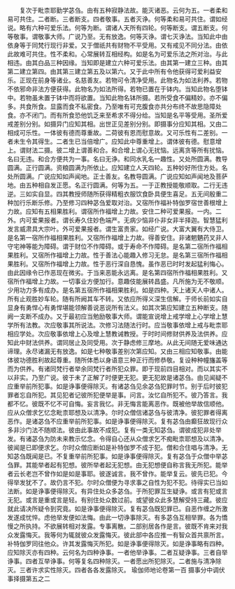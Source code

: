 <!-- { "loadSidebar": true } -->
　　复次于毗柰耶勤学苾刍。由有五种寂静法故。能灭诸恶。云何为五。一者柔和易可共住。二者断。三者断支。四者敬事。五者灭诤。何等柔和易可共住。谓如经说。略有六种可爱乐法。何等为断。谓诸人天所有四轮。何等断支。谓五断支。何等敬事。谓敬事大师。广说乃至。无有放逸。何等灭诤。谓七灭诤法。当知此中由依身等于同梵行现行非爱。又于僧祇共有财物不平受用。又有戒见不同分法。由依此故难可共住。性不柔和。心常展转互相经构。如是名为可爱乐法之所对治。与此相违。由其白品三种因缘。当知即是建立六种可爱乐法。由其第一建立三种。由其第二建立第四。由其第三建立第五及以第六。又于此中所有令他获得可爱利益安乐。正现在前身等诸业。名慈善友。若物可令清净受用。此物名为如法利养。若物不依邪命非法方便获得。此物名为如法所得。若物已置在于钵内。当知此物名堕钵中。若物虽未置于钵中而将欲置。当知此物名钵所摄。若所受食不偏精妙。亦不偏多。共食所食。显露而食不私密食。乃至唯有可充腹食亦共分布终不故思隐障处食。亦不闭门。而有所食恐他饥乏来至希求不得分给。当知是名平等受用。圣所爱戒差别分别。如摄异门应知其相。出世正见差别分别。即摄事分应知其相。又由二相成可乐性。一体彼有德而尊重故。二荷彼有恩而慰意故。又可乐性有二差别。一者未生令其得生。二者生已当倍增广。应知此中尊重增上。谓体彼有德。慰意增上。谓财法二摄。彼二增上谓善和合。和合增上谓心无扰恼。远离贪等所有扰恼。名曰无违。和合方便共为一事。名曰无诤。和同水乳名一趣性。又处所圆满。教导圆满。正行圆满。资粮圆满为所依止。应知建立人天四轮。五种妙好所住方处。名处所圆满。广说应知如声闻地。正士善友。名教导圆满。广说应知如声闻地及菩萨地。由五种相自发正愿。名正行圆满。何等为五。一于正教授能敬顺取。二行无违逆。三如实自显。四其教授师随所获得精粗衣服饮食卧具便生喜足。五无间殷重二种加行乐断乐修。乃至修习四种苾刍爱取对治。又宿所作福补特伽罗宿世善根增上力故。应知有五相果胜利。谓宿所作福增上力故。安住二种可爱果报。一内。二外。内可爱果报者。谓长寿久住妙色端严。无病少恼非仆非女非半择迦。智慧猛利发言威肃具大宗叶。外可爱果报者。谓生富贵家。如经广说。大富大翼有大侍卫。是名第一宿所作福相果胜利。又宿所作福增上力故。得善安住。非诸魍魉药叉非人守宅神等能为障碍。谓于财位不作障碍。或于寿命不作障碍。是名第二宿所作福相果胜利。又宿所作福增上力故。性于善法心能趣入修习无怠。是名第三宿所作福相果胜利。又宿所作福增上力故。性于恶行深自恳愧。虽作恶已时时发起猛利悔心。由此因缘令已作恶现在微劣。于当来恶能永远离。是名第四宿所作福相果胜利。又宿所作福增上力故。一切事业方便加行。意趣伎能展转昌盛。凡所施为无不敬顺。少用功力多有成办。是名第五宿所作福相果胜利。如是四种。天上诸天人中诸人。所有止观胜妙车轮。随有所阙其车不转。又依应所得义深生信解。于师长前如实自显身有勇悍心有勇悍堪能领解善说恶说所有法义。如其次第应知建立五种断支。随阙一支断不成办。又于最初应当勉励敬事大师。谓能宣说增上戒学增上心学增上慧学所有法教。次应敬事其所说法。次修习法随法行时。应当敬事依增上戒与毗柰耶相应学处。次应敬事依增上心及增上慧教诫教授。于时时间修财供养及法供养。应知此中财法供养。谓同居止及同受用。次于静虑修三摩地。从此无间随无爱味通达谛理。永尽诸漏无有放逸。如是七种敬事差别次第应知。又由三相应知敬事。由能体彼功德胜利故起尊重。随所体悉以身语意三种正行而修恭敬。复设种种幢旛盖等而为供养。有诸同梵行者举余同梵行者所犯众罪。即于现前四目相对。而以其实不以非实。乃至广说。彼于未了正解了时便更无犯。更无犯故是诸苾刍。由见闻疑不应重举前所犯事。如是诤事便得除灭。有诸苾刍见余苾刍犯罪时节。别于后时彼犯罪者忘自所犯。其见犯者记彼所犯便举是事。问言。汝忆自所犯不。彼乃答言。我都不忆。彼既不忆不可自悔。妄言我忆。非无悔言能离恶作。既被他举故信顺他。应从众僧求乞忆念毗柰耶想及以清净。尔时众僧信诸苾刍与彼清净。彼犯罪者得离恶作。是诸苾刍不应重举前所犯事。如是诤事便得除灭。复有苾刍由癫狂故现行众多非沙门法不随顺法。彼由此事故不成犯。复有一类无知苾刍。谓彼成犯非处举发。有诸苾刍为防未来教示忆念。令得自心还从众僧求乞不痴毗柰耶想及以清净。彼闻是已即便求乞。尔时众僧应断如是补特伽罗不成于犯。僧和合住唱与清净。无知苾刍既闻是已。不复重举前所犯事。如是诤事便得除灭。复有苾刍于众僧中举苾刍罪。其能举者起有犯想。彼所举者起无犯想。由无犯想便自称言我无所犯。能举者云长老岂不曾作如是如是事耶。彼遂诚言。我不曾作。能举复云。彼先已犯。今得举发犹不了。故仍言不犯。尔时众僧便为寻求事之自性为犯不犯。待得实已当如法断。如是诤事便得除灭。有异住处众多苾刍。于所犯罪互生疑诤。或言有犯或言无犯。或言是重或言是轻。有别住处众数过前。或望彼众此多慧解受持三藏。彼应就此请决所疑令到究竟。如是诤事便得除灭。复有苾刍既犯罪已。自恶作缠之所激发遂成忧悴。虑他举发便如法悔。由此一切诤事除灭。有多苾刍互相举罪。各为憍慢之所执持。不欲展转相对发露。专事离散。二部别居各作是言。彼既不肯来对我众发露悔灭。我等何为辄就彼众发露悔灭。彼此部中各应推一有智众首共禀所言。补特伽罗同往他众。许其发露悔灭所犯。如是诤事便得除灭。如是诤事略有四种。应知除灭亦有四种。云何名为四种诤事。一者他举诤事。二者互疑诤事。三者自举诤事。四者互举诤事。何等复名四种除灭。一者愿出所犯除灭。二者施与清净除灭。三者许求实性除灭。四者各各发露除灭。
瑜伽师地论卷第一百
摄事分中调伏事择摄第五之二
